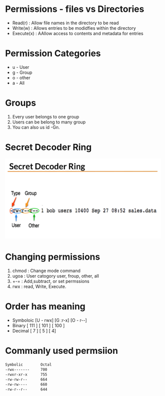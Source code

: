 # Permissions - files vs Directories
* Read(r) : Allow file names in the directory to be read
* Write(w) : Allows entries to be modidfies within the directory
* Execute(x) : AAllow access to contents and metadata for entries

# Permission Categories
* u - User
* g - Group
* o - other
* a - All

# Groups
1. Every user belongs to one group
2. Users can be belong to many group
3. You can also us id -Gn.

# Secret Decoder Ring
![Linux Directories](secretdecoder.PNG?raw=true "Title")

# Changing permissions
1. chmod : Change mode command
2. ugoa : User catogory user, froup, other, all
3. +-= : Add,subtract, or set permssions
4. rwx : read, Write, Execute.

# Order has meaning
* Symboloic [U - rwx] [G :r-x] [O - r--]
* Binary [ 111 ] [ 101 ] [ 100 ]
* Decimal [ 7 ]  [ 5 ] [ 4]

# Commanly used permsiion
```
Symbolic        Octal
-rwx-------     700
-rwxr-xr-x      755
-rw-rw-r--      664
-rw-rw----      660
-rw-r--r--      644

```


